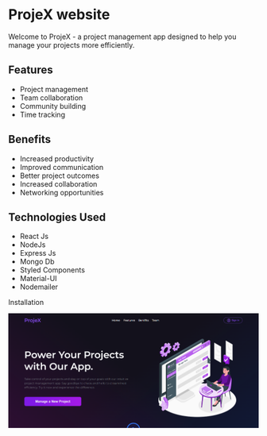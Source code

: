 # ProjeX website 
Welcome to ProjeX - a project management app designed to help you manage your projects more efficiently.

## Features
- Project management
- Team collaboration
- Community building
- Time tracking

## Benefits
- Increased productivity
- Improved communication
- Better project outcomes
- Increased collaboration
- Networking opportunities


## Technologies Used
- React Js
- NodeJs
- Express Js
- Mongo Db
- Styled Components
- Material-UI
- Nodemailer

Installation

![image](https://github.com/Yashwanthi19/Project_Management_System/blob/main/ProjeX.png)
